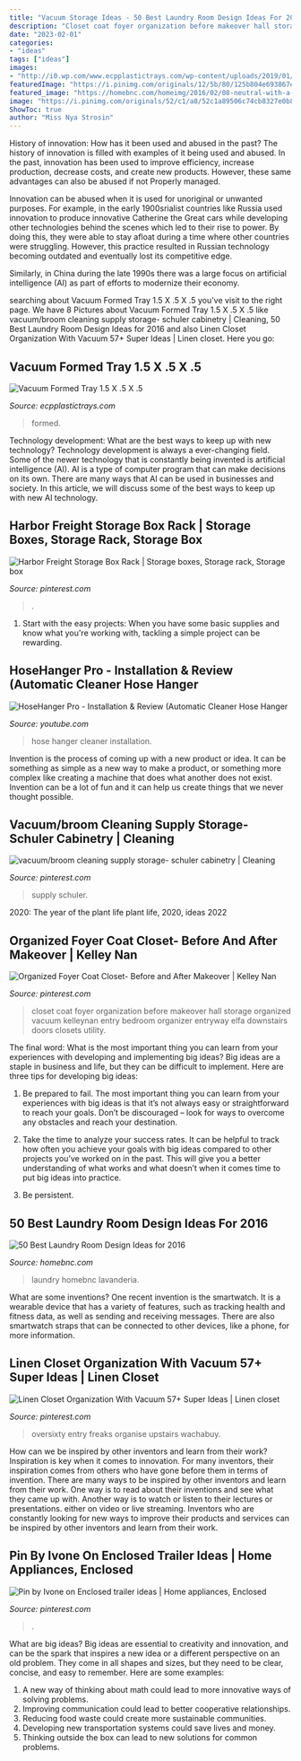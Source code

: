 ```yaml
---
title: "Vacuum Storage Ideas - 50 Best Laundry Room Design Ideas For 2016"
description: "Closet coat foyer organization before makeover hall storage organized vacuum kelleynan entry bedroom organizer entryway elfa downstairs doors closets utility"
date: "2023-02-01"
categories:
- "ideas"
tags: ["ideas"]
images:
- "http://i0.wp.com/www.ecpplastictrays.com/wp-content/uploads/2019/01/100E120120-Closup.jpg"
featuredImage: "https://i.pinimg.com/originals/12/5b/80/125b804e693867e8d2aa9fcf34be69ed.jpg"
featured_image: "https://homebnc.com/homeimg/2016/02/08-neutral-with-a-touch-of-fun-laundry-room-ideas-homebnc.jpg?59ee0b"
image: "https://i.pinimg.com/originals/52/c1/a8/52c1a89506c74cb8327e0b867fc37b91.jpg"
ShowToc: true
author: "Miss Nya Strosin"
---
```



History of innovation: How has it been used and abused in the past?
The history of innovation is filled with examples of it being used and abused. In the past, innovation has been used to improve efficiency, increase production, decrease costs, and create new products. However, these same advantages can also be abused if not Properly managed.

Innovation can be abused when it is used for unoriginal or unwanted purposes. For example, in the early 1900srialist countries like Russia used innovation to produce innovative Catherine the Great cars while developing other technologies behind the scenes which led to their rise to power. By doing this, they were able to stay afloat during a time where other countries were struggling. However, this practice resulted in Russian technology becoming outdated and eventually lost its competitive edge. 

Similarly, in China during the late 1990s there was a large focus on artificial intelligence (AI) as part of efforts to modernize their economy.

	

		
searching about Vacuum Formed Tray 1.5 X .5 X .5 you've visit to the right page. We have 8 Pictures about Vacuum Formed Tray 1.5 X .5 X .5 like vacuum/broom cleaning supply storage- schuler cabinetry | Cleaning, 50 Best Laundry Room Design Ideas for 2016 and also Linen Closet Organization With Vacuum 57+ Super Ideas | Linen closet. Here you go:
		
    
## Vacuum Formed Tray 1.5 X .5 X .5

<img loading=lazy src="http://i0.wp.com/www.ecpplastictrays.com/wp-content/uploads/2019/01/100E120120-Closup.jpg" onerror="this.onerror=null;this.src='https://tse3.mm.bing.net/th?id=OIP.jvfMzlHfhcVa1tMvf3cfbQHaFG&amp;pid=15.1';" alt="Vacuum Formed Tray 1.5 X .5 X .5">

_Source: ecpplastictrays.com_

>formed. 

	

Technology development: What are the best ways to keep up with new technology?
Technology development is always a ever-changing field. Some of the newer technology that is constantly being invented is artificial intelligence (AI). AI is a type of computer program that can make decisions on its own. There are many ways that AI can be used in businesses and society. In this article, we will discuss some of the best ways to keep up with new AI technology.

    
## Harbor Freight Storage Box Rack | Storage Boxes, Storage Rack, Storage Box

<img loading=lazy src="https://i.pinimg.com/originals/12/5b/80/125b804e693867e8d2aa9fcf34be69ed.jpg" onerror="this.onerror=null;this.src='https://tse1.mm.bing.net/th?id=OIP.woP8wCdP-J7fHyY9oNpeJgHaJ4&amp;pid=15.1';" alt="Harbor Freight Storage Box Rack | Storage boxes, Storage rack, Storage box">

_Source: pinterest.com_

>. 

	

1. Start with the easy projects: When you have some basic supplies and know what you're working with, tackling a simple project can be rewarding.

    
## HoseHanger Pro - Installation &amp; Review (Automatic Cleaner Hose Hanger

<img loading=lazy src="https://i.ytimg.com/vi/fRCqgEf6ubM/maxresdefault.jpg" onerror="this.onerror=null;this.src='https://tse3.mm.bing.net/th?id=OIP.x0VZqlY_FOooYkv2uF54mQHaEK&amp;pid=15.1';" alt="HoseHanger Pro - Installation &amp; Review (Automatic Cleaner Hose Hanger">

_Source: youtube.com_

>hose hanger cleaner installation. 

	

Invention is the process of coming up with a new product or idea. It can be something as simple as a new way to make a product, or something more complex like creating a machine that does what another does not exist. Invention can be a lot of fun and it can help us create things that we never thought possible.

    
## Vacuum/broom Cleaning Supply Storage- Schuler Cabinetry | Cleaning

<img loading=lazy src="https://i.pinimg.com/originals/50/52/29/5052298a693e3077bb08798c62eef1c0.jpg" onerror="this.onerror=null;this.src='https://tse1.mm.bing.net/th?id=OIP.PnYja6rwIHxy4tB7KZS7XQHaJ4&amp;pid=15.1';" alt="vacuum/broom cleaning supply storage- schuler cabinetry | Cleaning">

_Source: pinterest.com_

>supply schuler. 

	

2020: The year of the plant life
plant life, 2020, ideas 2022

    
## Organized Foyer Coat Closet- Before And After Makeover | Kelley Nan

<img loading=lazy src="https://i.pinimg.com/originals/52/c1/a8/52c1a89506c74cb8327e0b867fc37b91.jpg" onerror="this.onerror=null;this.src='https://tse3.mm.bing.net/th?id=OIP.wF-DrjQe29L6U6nUajQorAHaLH&amp;pid=15.1';" alt="Organized Foyer Coat Closet- Before and After Makeover | Kelley Nan">

_Source: pinterest.com_

>closet coat foyer organization before makeover hall storage organized vacuum kelleynan entry bedroom organizer entryway elfa downstairs doors closets utility. 

	

The final word: What is the most important thing you can learn from your experiences with developing and implementing big ideas?
Big ideas are a staple in business and life, but they can be difficult to implement. Here are three tips for developing big ideas:
1. Be prepared to fail. The most important thing you can learn from your experiences with big ideas is that it’s not always easy or straightforward to reach your goals. Don’t be discouraged – look for ways to overcome any obstacles and reach your destination.

2. Take the time to analyze your success rates. It can be helpful to track how often you achieve your goals with big ideas compared to other projects you’ve worked on in the past. This will give you a better understanding of what works and what doesn’t when it comes time to put big ideas into practice.

3. Be persistent.

    
## 50 Best Laundry Room Design Ideas For 2016

<img loading=lazy src="https://homebnc.com/homeimg/2016/02/08-neutral-with-a-touch-of-fun-laundry-room-ideas-homebnc.jpg?59ee0b" onerror="this.onerror=null;this.src='https://tse4.mm.bing.net/th?id=OIP.pjrS3PoUed7RXU1QOm4JwwHaJ3&amp;pid=15.1';" alt="50 Best Laundry Room Design Ideas for 2016">

_Source: homebnc.com_

>laundry homebnc lavanderia. 

	

What are some inventions?
One recent invention is the smartwatch. It is a wearable device that has a variety of features, such as tracking health and fitness data, as well as sending and receiving messages. There are also smartwatch straps that can be connected to other devices, like a phone, for more information.

    
## Linen Closet Organization With Vacuum 57+ Super Ideas | Linen Closet

<img loading=lazy src="https://i.pinimg.com/736x/95/17/1e/95171ebfe1e61a1af1a3c903dea59a6e.jpg" onerror="this.onerror=null;this.src='https://tse1.mm.bing.net/th?id=OIP.LYuxxoYCbxZiER_p4dYxvwAAAA&amp;pid=15.1';" alt="Linen Closet Organization With Vacuum 57+ Super Ideas | Linen closet">

_Source: pinterest.com_

>oversixty entry freaks organise upstairs wachabuy. 

	

How can we be inspired by other inventors and learn from their work?
Inspiration is key when it comes to innovation. For many inventors, their inspiration comes from others who have gone before them in terms of invention. There are many ways to be inspired by other inventors and learn from their work. One way is to read about their inventions and see what they came up with. Another way is to watch or listen to their lectures or presentations. either on video or live streaming. Inventors who are constantly looking for new ways to improve their products and services can be inspired by other inventors and learn from their work.

    
## Pin By Ivone On Enclosed Trailer Ideas | Home Appliances, Enclosed

<img loading=lazy src="https://i.pinimg.com/originals/c4/ba/bc/c4babc65f5ec3d8dda44027b4caaa8c8.jpg" onerror="this.onerror=null;this.src='https://tse2.mm.bing.net/th?id=OIP.yoNpUx_4wp9qm8GUeHLs2wHaJ4&amp;pid=15.1';" alt="Pin by Ivone on Enclosed trailer ideas | Home appliances, Enclosed">

_Source: pinterest.com_

>. 

	

What are big ideas?
Big ideas are essential to creativity and innovation, and can be the spark that inspires a new idea or a different perspective on an old problem. They come in all shapes and sizes, but they need to be clear, concise, and easy to remember. Here are some examples:
1. A new way of thinking about math could lead to more innovative ways of solving problems. 
2. Improving communication could lead to better cooperative relationships. 
3. Reducing food waste could create more sustainable communities. 
4. Developing new transportation systems could save lives and money. 
5. Thinking outside the box can lead to new solutions for common problems.

